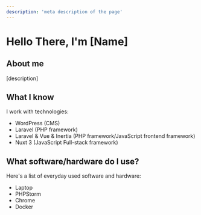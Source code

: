 ```yaml
---
description: 'meta description of the page'
---
```

# Hello There, I'm [Name]

## About me

[description]

## What I know

I work with technologies:

- WordPress (CMS)
- Laravel (PHP framework)
- Laravel & Vue & Inertia (PHP framework/JavaScript frontend framework)
- Nuxt 3 (JavaScript Full-stack framework)

## What software/hardware do I use?

Here's a list of everyday used software and hardware:

- Laptop
- PHPStorm
- Chrome
- Docker
